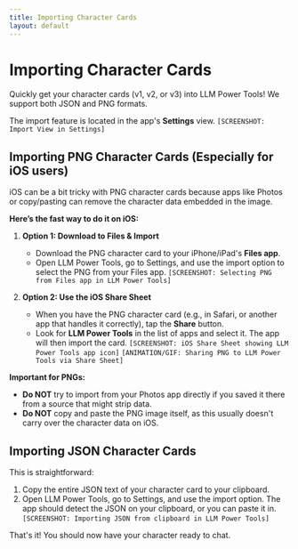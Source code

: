 ```yaml
---
title: Importing Character Cards
layout: default
---
```


# Importing Character Cards

Quickly get your character cards (v1, v2, or v3) into LLM Power Tools! We support both JSON and PNG formats.

The import feature is located in the app's **Settings** view.
`[SCREENSHOT: Import View in Settings]`

## Importing PNG Character Cards (Especially for iOS users)

iOS can be a bit tricky with PNG character cards because apps like Photos or copy/pasting can remove the character data embedded in the image.

**Here’s the fast way to do it on iOS:**

1.  **Option 1: Download to Files & Import**
    *   Download the PNG character card to your iPhone/iPad's **Files app**.
    *   Open LLM Power Tools, go to Settings, and use the import option to select the PNG from your Files app.
    `[SCREENSHOT: Selecting PNG from Files app in LLM Power Tools]`

2.  **Option 2: Use the iOS Share Sheet**
    *   When you have the PNG character card (e.g., in Safari, or another app that handles it correctly), tap the **Share** button.
    *   Look for **LLM Power Tools** in the list of apps and select it. The app will then import the card.
    `[SCREENSHOT: iOS Share Sheet showing LLM Power Tools app icon]`
    `[ANIMATION/GIF: Sharing PNG to LLM Power Tools via Share Sheet]`

**Important for PNGs:**
*   **Do NOT** try to import from your Photos app directly if you saved it there from a source that might strip data.
*   **Do NOT** copy and paste the PNG image itself, as this usually doesn't carry over the character data on iOS.

## Importing JSON Character Cards

This is straightforward:

1.  Copy the entire JSON text of your character card to your clipboard.
2.  Open LLM Power Tools, go to Settings, and use the import option. The app should detect the JSON on your clipboard, or you can paste it in.
`[SCREENSHOT: Importing JSON from clipboard in LLM Power Tools]`

That's it! You should now have your character ready to chat.
